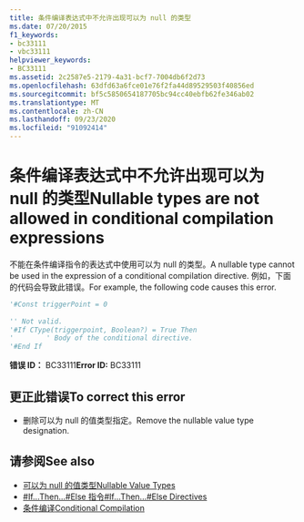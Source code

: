 ```yaml
---
title: 条件编译表达式中不允许出现可以为 null 的类型
ms.date: 07/20/2015
f1_keywords:
- bc33111
- vbc33111
helpviewer_keywords:
- BC33111
ms.assetid: 2c2587e5-2179-4a31-bcf7-7004db6f2d73
ms.openlocfilehash: 63dfd63a6fce01e76f2fa44d89529503f40856ed
ms.sourcegitcommit: bf5c5850654187705bc94cc40ebfb62fe346ab02
ms.translationtype: MT
ms.contentlocale: zh-CN
ms.lasthandoff: 09/23/2020
ms.locfileid: "91092414"
---
```

# <a name="nullable-types-are-not-allowed-in-conditional-compilation-expressions"></a><span data-ttu-id="d9f84-102">条件编译表达式中不允许出现可以为 null 的类型</span><span class="sxs-lookup"><span data-stu-id="d9f84-102">Nullable types are not allowed in conditional compilation expressions</span></span>

<span data-ttu-id="d9f84-103">不能在条件编译指令的表达式中使用可以为 null 的类型。</span><span class="sxs-lookup"><span data-stu-id="d9f84-103">A nullable type cannot be used in the expression of a conditional compilation directive.</span></span> <span data-ttu-id="d9f84-104">例如，下面的代码会导致此错误。</span><span class="sxs-lookup"><span data-stu-id="d9f84-104">For example, the following code causes this error.</span></span>  
  
```vb  
'#Const triggerPoint = 0  
  
'' Not valid.  
'#If CType(triggerpoint, Boolean?) = True Then  
'        ' Body of the conditional directive.  
'#End If  
```  
  
 <span data-ttu-id="d9f84-105">**错误 ID：** BC33111</span><span class="sxs-lookup"><span data-stu-id="d9f84-105">**Error ID:** BC33111</span></span>  
  
## <a name="to-correct-this-error"></a><span data-ttu-id="d9f84-106">更正此错误</span><span class="sxs-lookup"><span data-stu-id="d9f84-106">To correct this error</span></span>  
  
- <span data-ttu-id="d9f84-107">删除可以为 null 的值类型指定。</span><span class="sxs-lookup"><span data-stu-id="d9f84-107">Remove the nullable value type designation.</span></span>  
  
## <a name="see-also"></a><span data-ttu-id="d9f84-108">请参阅</span><span class="sxs-lookup"><span data-stu-id="d9f84-108">See also</span></span>

- [<span data-ttu-id="d9f84-109">可以为 null 的值类型</span><span class="sxs-lookup"><span data-stu-id="d9f84-109">Nullable Value Types</span></span>](../programming-guide/language-features/data-types/nullable-value-types.md)
- [<span data-ttu-id="d9f84-110">#If...Then...#Else 指令</span><span class="sxs-lookup"><span data-stu-id="d9f84-110">#If...Then...#Else Directives</span></span>](../language-reference/directives/if-then-else-directives.md)
- [<span data-ttu-id="d9f84-111">条件编译</span><span class="sxs-lookup"><span data-stu-id="d9f84-111">Conditional Compilation</span></span>](../programming-guide/program-structure/conditional-compilation.md)
